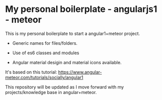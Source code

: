 # My personal boilerplate - angularjs1 - meteor

This is my personal boilerplate to start a angular1+meteor project.

* Generic names for files/folders.

* Use of es6 classes and modules

* Angular material desigin and material icons available.

It's based on this tutorial:
https://www.angular-meteor.com/tutorials/socially/angular1

This repository will be updated as I move forward with my projects/knowledge base in angular+meteor.
